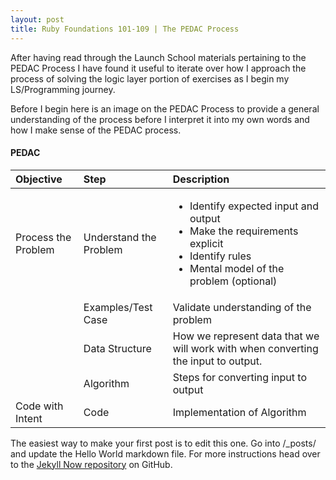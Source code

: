 ```yaml
---
layout: post
title: Ruby Foundations 101-109 | The PEDAC Process
---
```


After having read through the Launch School materials pertaining to the PEDAC Process I have found it useful to iterate over how I approach the process of solving the logic layer portion of exercises as I begin my LS/Programming journey.

Before I begin here is an image on the PEDAC Process to provide a general understanding of the process before I interpret it into my own words and how I make sense of the PEDAC process.

#### PEDAC
| Objective | Step | Description|
| :--- | :---  | :-----      |
| Process the Problem | Understand the Problem | <ul><li>Identify expected input and output</li><li>Make the requirements explicit</li><li>Identify rules</li><li>Mental model of the problem (optional)</li></ul> |
| | Examples/Test Case | Validate understanding of the problem |
| | Data Structure | How we represent data that we will work with when converting the input to output. |
| | Algorithm | Steps for converting input to output |
| Code with Intent | Code | Implementation of Algorithm |


<!-- ![pedac-process](/path/to/image.jpg){:class="img-responsive"} -->


The easiest way to make your first post is to edit this one. Go into /_posts/ and update the Hello World markdown file. For more instructions head over to the [Jekyll Now repository](https://github.com/barryclark/jekyll-now) on GitHub.